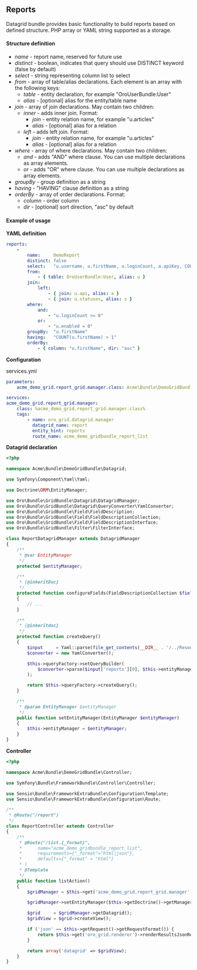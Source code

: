 Reports
-------

Datagrid bundle provides basic functionality to build reports based on defined structure. PHP array or YAML string
supported as a storage.

#### Structure definition

-   *name* - report name, reserved for future use
-   *distinct* - boolean, indicates that query should use DISTINCT keyword (false by default)
-   *select* - string representing column list to select
-   *from* - array of table/alias declarations. Each element is an array with the following keys:
    - *table* - entity declaration, for example "OroUserBundle:User"
    - *alias* - [optional] alias for the entity/table name
-   *join* - array of join declarations. May contain two children:
    - *inner* - adds inner join. Format:
        - *join* - entity relation name, for example "u.articles"
        - *alias* - [optional] alias for a relation
    - *left* - adds left join. Format:
        - *join* - entity relation name, for example "u.articles"
        - *alias* - [optional] alias for a relation
-   *where* - array of where declarations. May contain two children:
    - *and* - adds "AND" where clause. You can use multiple declarations as array elements.
    - *or* - adds "OR" where clause. You can use multiple declarations as array elements.
-   *groupBy* - group definition as a string
-   *having* - "HAVING" clause definition as a string
-   *orderBy* - array of order declarations. Format:
    - *column* - order column
    - *dir* - [optional] sort direction, "asc" by default


#### Example of usage

**YAML definition**
``` yaml
reports:
    -
        name:     DemoReport
        distinct: false
        select:   "u.username, u.firstName, u.loginCount, a.apiKey, COUNT(u.firstName) AS cnt"
        from:
            - { table: OroUserBundle:User, alias: u }
        join:
            left:
                - { join: u.api, alias: a }
                - { join: u.statuses, alias: s }
        where:
            and:
                - "u.loginCount >= 0"
            or:
                - "u.enabled = 0"
        groupBy:  "u.firstName"
        having:   "COUNT(u.firstName) > 1"
        orderBy:
            - { column: "u.firstName", dir: "asc" }
```

**Configuration**

services.yml
``` yaml
parameters:
    acme_demo_grid.report_grid.manager.class: Acme\Bundle\DemoGridBundle\Datagrid\ReportDatagridManager

services:
acme_demo_grid.report_grid.manager:
    class: %acme_demo_grid.report_grid.manager.class%
    tags:
        - name: oro_grid.datagrid.manager
          datagrid_name: report
          entity_hint: reports
          route_name: acme_demo_gridbundle_report_list
```

**Datagrid declaration**
``` php
<?php

namespace Acme\Bundle\DemoGridBundle\Datagrid;

use Symfony\Component\Yaml\Yaml;

use Doctrine\ORM\EntityManager;

use Oro\Bundle\GridBundle\Datagrid\DatagridManager;
use Oro\Bundle\GridBundle\Datagrid\QueryConverter\YamlConverter;
use Oro\Bundle\GridBundle\Field\FieldDescription;
use Oro\Bundle\GridBundle\Field\FieldDescriptionCollection;
use Oro\Bundle\GridBundle\Field\FieldDescriptionInterface;
use Oro\Bundle\GridBundle\Filter\FilterInterface;

class ReportDatagridManager extends DatagridManager
{
    /**
     * @var EntityManager
     */
    protected $entityManager;

    /**
     * {@inheritDoc}
     */
    protected function configureFields(FieldDescriptionCollection $fieldsCollection)
    {
        // ...
    }

    /**
     * {@inheritdoc}
     */
    protected function createQuery()
    {
        $input     = Yaml::parse(file_get_contents(__DIR__ . '/../Resources/config/reports.yml'));
        $converter = new YamlConverter();

        $this->queryFactory->setQueryBuilder(
            $converter->parse($input['reports'][0], $this->entityManager)
        );

        return $this->queryFactory->createQuery();
    }

    /**
     * @param EntityManager $entityManager
     */
    public function setEntityManager(EntityManager $entityManager)
    {
        $this->entityManager = $entityManager;
    }
}
```

**Controller**
``` php
<?php

namespace Acme\Bundle\DemoGridBundle\Controller;

use Symfony\Bundle\FrameworkBundle\Controller\Controller;

use Sensio\Bundle\FrameworkExtraBundle\Configuration\Template;
use Sensio\Bundle\FrameworkExtraBundle\Configuration\Route;

/**
 * @Route("/report")
 */
class ReportController extends Controller
{
    /**
     * @Route("/list.{_format}",
     *      name="acme_demo_gridbundle_report_list",
     *      requirements={"_format"="html|json"},
     *      defaults={"_format" = "html"}
     * )
     * @Template
     */
    public function listAction()
    {
        $gridManager = $this->get('acme_demo_grid.report_grid.manager');

        $gridManager->setEntityManager($this->getDoctrine()->getManager());

        $grid     = $gridManager->getDatagrid();
        $gridView = $grid->createView();

        if ('json' == $this->getRequest()->getRequestFormat()) {
            return $this->get('oro_grid.renderer')->renderResultsJsonResponse($gridView);
        }

        return array('datagrid' => $gridView);
    }
}
```